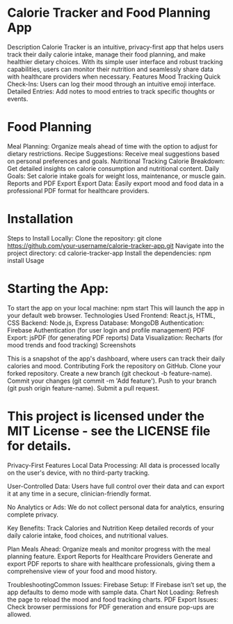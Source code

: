 # Calorie Tracker and Food Planning App
Description
Calorie Tracker is an intuitive, privacy-first app that helps users track their daily calorie intake, manage their food planning, and make healthier dietary choices. With its simple user interface and robust tracking capabilities, users can monitor their nutrition and seamlessly share data with healthcare providers when necessary.
Features
Mood Tracking
Quick Check-Ins: Users can log their mood through an intuitive emoji interface.
Detailed Entries: Add notes to mood entries to track specific thoughts or events.

# Food Planning
Meal Planning: Organize meals ahead of time with the option to adjust for dietary restrictions.
Recipe Suggestions: Receive meal suggestions based on personal preferences and goals.
Nutritional Tracking
Calorie Breakdown: Get detailed insights on calorie consumption and nutritional content.
Daily Goals: Set calorie intake goals for weight loss, maintenance, or muscle gain.
Reports and PDF Export
Export Data: Easily export mood and food data in a professional PDF format for healthcare providers.

# Installation
Steps to Install Locally:
Clone the repository:
git clone https://github.com/your-username/calorie-tracker-app.git
Navigate into the project directory:
cd calorie-tracker-app
Install the dependencies:
npm install
Usage

# Starting the App:
To start the app on your local machine:
npm start
This will launch the app in your default web browser.
Technologies Used
Frontend: React.js, HTML, CSS
Backend: Node.js, Express
Database: MongoDB
Authentication: Firebase Authentication (for user login and profile management)
PDF Export: jsPDF (for generating PDF reports)
Data Visualization: Recharts (for mood trends and food tracking)
Screenshots

This is a snapshot of the app's dashboard, where users can track their daily calories and mood.
Contributing
Fork the repository on GitHub.
Clone your forked repository.
Create a new branch (git checkout -b feature-name).
Commit your changes (git commit -m 'Add feature').
Push to your branch (git push origin feature-name).
Submit a pull request.


# This project is licensed under the MIT License - see the LICENSE file for details.

Privacy-First Features
Local Data Processing: All data is processed locally on the user's device, with no third-party tracking.

User-Controlled Data: Users have full control over their data and can export it at any time in a secure, clinician-friendly format.

No Analytics or Ads: We do not collect personal data for analytics, ensuring complete privacy.

Key Benefits:
Track Calories and Nutrition
Keep detailed records of your daily calorie intake, food choices, and nutritional values.

Plan Meals Ahead:
Organize meals and monitor progress with the meal planning feature.
Export Reports for Healthcare Providers
Generate and export PDF reports to share with healthcare professionals, giving them a comprehensive view of your food and mood history.

TroubleshootingCommon Issues:
Firebase Setup: If Firebase isn’t set up, the app defaults to demo mode with sample data.
Chart Not Loading: Refresh the page to reload the mood and food tracking charts.
PDF Export Issues: Check browser permissions for PDF generation and ensure pop-ups are allowed.
